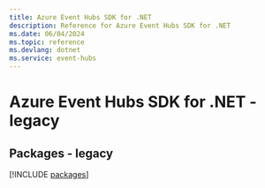 ```yaml
---
title: Azure Event Hubs SDK for .NET
description: Reference for Azure Event Hubs SDK for .NET
ms.date: 06/04/2024
ms.topic: reference
ms.devlang: dotnet
ms.service: event-hubs
---
```

# Azure Event Hubs SDK for .NET - legacy
## Packages - legacy
[!INCLUDE [packages](event-hubs-index.md)]